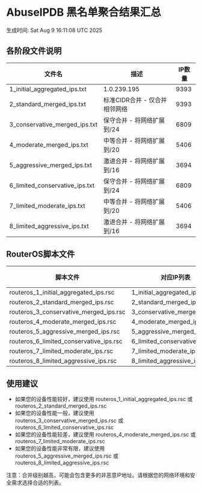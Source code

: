 # AbuseIPDB 黑名单聚合结果汇总
生成时间: Sat Aug  9 16:11:08 UTC 2025

## 各阶段文件说明

| 文件名 | 描述 | IP数量 |
|--------|------|--------|
| 1_initial_aggregated_ips.txt | 1.0.239.195 | 9393 |
| 2_standard_merged_ips.txt | 标准CIDR合并 - 仅合并相邻网络 | 9393 |
| 3_conservative_merged_ips.txt | 保守合并 - 将网络扩展到/24 | 6809 |
| 4_moderate_merged_ips.txt | 中等合并 - 将网络扩展到/20 | 5406 |
| 5_aggressive_merged_ips.txt | 激进合并 - 将网络扩展到/16 | 3694 |
| 6_limited_conservative_ips.txt | 保守合并 - 将网络扩展到/24 | 6809 |
| 7_limited_moderate_ips.txt | 中等合并 - 将网络扩展到/20 | 5406 |
| 8_limited_aggressive_ips.txt | 激进合并 - 将网络扩展到/16 | 3694 |

## RouterOS脚本文件

| 脚本文件 | 对应IP列表 | IP数量 |
|----------|------------|--------|
| routeros_1_initial_aggregated_ips.rsc | 1_initial_aggregated_ips.txt | 9393 |
| routeros_2_standard_merged_ips.rsc | 2_standard_merged_ips.txt | 9393 |
| routeros_3_conservative_merged_ips.rsc | 3_conservative_merged_ips.txt | 6809 |
| routeros_4_moderate_merged_ips.rsc | 4_moderate_merged_ips.txt | 5406 |
| routeros_5_aggressive_merged_ips.rsc | 5_aggressive_merged_ips.txt | 3694 |
| routeros_6_limited_conservative_ips.rsc | 6_limited_conservative_ips.txt | 6809 |
| routeros_7_limited_moderate_ips.rsc | 7_limited_moderate_ips.txt | 5406 |
| routeros_8_limited_aggressive_ips.rsc | 8_limited_aggressive_ips.txt | 3694 |

## 使用建议

- 如果您的设备性能较好，建议使用 routeros_1_initial_aggregated_ips.rsc 或 routeros_2_standard_merged_ips.rsc
- 如果您的设备性能一般，建议使用 routeros_3_conservative_merged_ips.rsc 或 routeros_6_limited_conservative_ips.rsc
- 如果您的设备性能较差，建议使用 routeros_4_moderate_merged_ips.rsc 或 routeros_7_limited_moderate_ips.rsc
- 如果您的设备性能非常有限，建议使用 routeros_5_aggressive_merged_ips.rsc 或 routeros_8_limited_aggressive_ips.rsc

注意：合并级别越高，可能会包含更多的非恶意IP地址。请根据您的网络环境和安全需求选择合适的列表。
